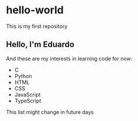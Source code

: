 # hello-world
This is my first repository

## Hello, I'm Eduardo
And these are my interests in learning code for now:

- C
- Python
- HTML
- CSS
- JavaScript
- TypeScript

This list might change in future days
